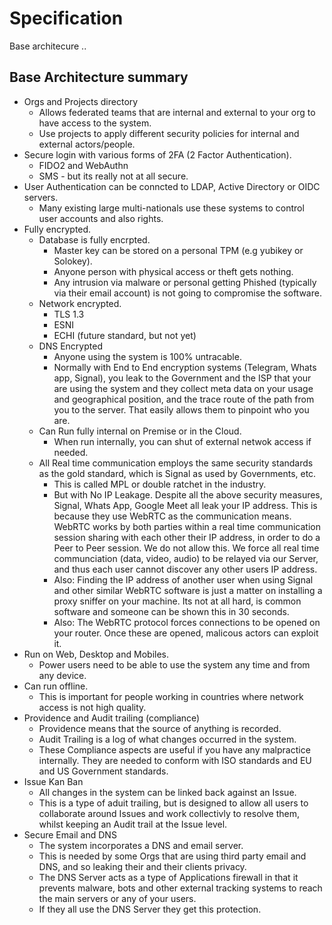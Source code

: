 # Specification

Base architecure ..

## Base Architecture summary

- Orgs and Projects directory
    - Allows federated teams that are internal and external to your org to have access to the system.
    - Use projects to apply different security policies for internal and external actors/people.
- Secure login with various forms of 2FA (2 Factor Authentication).
    - FIDO2 and WebAuthn 
    - SMS - but its really not at all secure. 
- User Authentication can be conncted to LDAP, Active Directory or OIDC servers. 
    - Many existing large multi-nationals use these systems to control user accounts and also rights.
- Fully encrypted.
    - Database is fully encrpted. 
        - Master key can be stored on a personal TPM (e.g yubikey or Solokey). 
        - Anyone person with physical access or theft gets nothing.
        - Any intrusion via malware or personal getting Phished (typically via their email account) is not going to compromise the software.
    - Network encrypted.
        - TLS 1.3 
        - ESNI
        - ECHI (future standard, but not yet)
    - DNS Encrypted
        - Anyone using the system is 100% untracable. 
        - Normally with End to End encryption systems (Telegram, Whats app, Signal), you leak to the Government and the ISP that your are using the system and they collect meta data on your usage and geographical position, and the trace route of the path from you to the server. That easily allows them to pinpoint who you are.
    - Can Run fully internal on Premise or in the Cloud.
        - When run internally, you can shut of external netwok access if needed.
    - All Real time communication employs the same security standards as the gold standard, which is Signal as used by Governments, etc.
        - This is called MPL or double ratchet in the industry. 
        - But with No IP Leakage. Despite all the above security measures, Signal, Whats App, Google Meet all leak your IP address. This is because they use WebRTC as the communication means. WebRTC works by both parties within a real time communication session sharing with each other their IP address, in order to do a Peer to Peer session. We do not allow this. We force all real time communciation (data, video, audio) to be relayed via our Server, and thus each user cannot discover any other users IP address. 
        - Also: Finding the IP address of another user when using Signal and other similar WebRTC software is just a matter on installing a proxy sniffer on your machine. Its not at all hard, is common software and someone can be shown this in 30 seconds.
        - Also: The WebRTC protocol forces connections to be opened on your router. Once these are opened, malicous actors can exploit it.
- Run on Web, Desktop and Mobiles.
    - Power users need to be able to use the system any time and from any device.
- Can run offline.
    - This is important for people working in countries where network access is not high quality.
- Providence and Audit trailing (compliance)
    - Providence means that the source of anything is recorded.
    - Audit Trailing is a log of what changes occurred in the system. 
    - These Compliance aspects are useful if you have any malpractice internally. They are needed to conform with ISO standards and EU and US Government standards.
- Issue Kan Ban
    - All changes in the system can be linked back against an Issue.
    - This is a type of aduit trailing, but is designed to allow all users to collaborate around Issues and work collectivly to resolve them, whilst keeping an Audit trail at the Issue level. 
- Secure Email and DNS
    - The system incorporates a DNS and email server.
    - This is needed by some Orgs that are using third party email and DNS, and so leaking their and their clients privacy.
    - The DNS Server acts as a type of Applications firewall in that it prevents malware, bots and other external tracking systems to reach the main servers or any of your users. 
    - If they all use the DNS Server they get this protection. 
